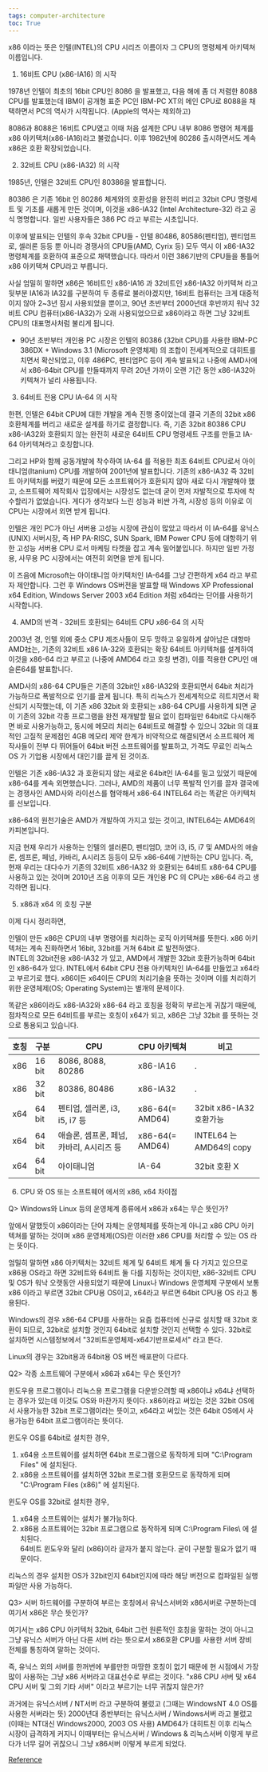 ```yaml
---
tags: computer-architecture
toc: True
---
```


x86 이라는 뜻은 인텔(INTEL)의 CPU 시리즈 이름이자 그 CPU의 명령체계 아키텍쳐 이름입니다.


1. 16비트 CPU (x86-IA16) 의 시작

1978년 인텔이 최초의 16bit CPU인 8086 을 발표했고, 다음 해에 좀 더 저렴한 8088 CPU를 발표했는데 IBM이 공개형 표준 PC인 IBM-PC XT의 메인 CPU로 8088을 채택하면서 PC의 역사가 시작됩니다. (Apple의 역사는 제외하고)

8086과 8088은 16비트 CPU였고 이때 처음 설계한 CPU 내부 8086 명령어 체계를 x86 아키텍처(x86-IA16)라고 불렀습니다. 이후 1982년에 80286 출시하면서도 계속 x86은 호환 확장되었습니다.

2. 32비트 CPU (x86-IA32) 의 시작

1985년, 인텔은 32비트 CPU인 80386을 발표합니다.

80386 은 기존 16bit 인 80286 체계와의 호환성을 완전히 버리고 32bit CPU 명령세트 및 기초를 새롭게 만든 것이며, ​이것을 x86-IA32 (Intel Architecture-32) 라고 공식 명명합니다. 일반 사용자들은 386 PC 라고 부르는 시초입니다.

이후에 발표되는 인텔의 후속 32bit CPU들 - 인텔 80486, 80586(펜티엄), 펜티엄프로, 셀러론 등등 뿐 아니라 경쟁사의 CPU들(AMD, Cyrix 등) 모두 역시 이 x86-IA32 명령체계를 호환하여 표준으로 채택했습니다.
따라서 이런 386기반의 CPU들을 통틀어 x86 아키텍쳐 CPU라고 부릅니다.

사실 엄밀히 말하면 x86은 16비트인 x86-IA16 과 32비트인 x86-IA32 아키텍쳐 라고 뒷부분 IA16과 IA32를 구분하여 두 종류로 불러야겠지만,
16비트 컴퓨터는 크게 대중적이지 않아 2~3년 잠시 사용되었을 뿐이고, 90년 초반부터 2000년대 후반까지 워낙 32비트 CPU 컴퓨터(x86-IA32)가 오래 사용되었으므로 x86이라고 하면 그냥 32비트 CPU의 대표명사처럼 불리게 됩니다.
* 90년 초반부터 개인용 PC 시장은 인텔의 80386 (32bit CPU)를 사용한 IBM-PC 386DX  +  Windows 3.1 (Microsoft 운영체제) 의 조합이 전세계적으로 대히트를 치면서 확산되었고, 이후 486PC, 펜티엄PC 등이 계속 발표되고 나중에 AMD사에서 x86-64bit CPU를 만들때까지 무려 20년 가까이 오랜 기간 동안 x86-IA32아키텍쳐가 널리 사용됩니다.

3. 64비트 전용 CPU IA-64 의 시작

한편, 인텔은 64bit CPU에 대한 개발을 계속 진행 중이었는데 결국 기존의 32bit x86 호환체계를 버리고 새로운 설계를 하기로 결정합니다. 즉, 기존 32bit 80386 CPU x86-IA32와 호환되지 않는 완전히 새로운 64비트 CPU 명령세트 구조를 만들고 IA-64 아키텍쳐라고 호칭합니다. 

그리고 HP와 함께 공동개발에 착수하여 IA-64 를 적용한 최초 64비트 CPU로서 아이태니엄(Itanium) CPU를 개발하여 2001년에 발표합니다.
기존의 x86-IA32 즉 32비트 아키텍처를 버렸기 때문에 모든 소프트웨어가 호환되지 않아 새로 다시 개발해야 했고, 소프트웨어 제작회사 입장에서는 시장성도 없는데 굳이 먼저 자발적으로 투자에 착수할리가 없었습니다. 게다가 생각보다 느린 성능과 비싼 가격, 시장성 등의 이유로 이 CPU는 시장에서 외면 받게 됩니다.

인텔은 개인 PC가 아닌 서버용 고성능 시장에 관심이 많았고 따라서 ​이 IA-64를 유닉스(UNIX) 서버시장, 즉 HP PA-RISC, SUN Spark, IBM Power CPU 등에 대항하기 위한 고성능 서버용 CPU 로서 마케팅 타켓을 잡고 계속 밀어붙입니다. 하지만 일반 가정용, 사무용 PC 시장에서는 여전히 외면을 받게 됩니다.

이 즈음에 Microsoft는 아이태니엄 아키텍처인 IA-64를 그냥 간편하게 x64 라고 부르자 제안합니다. 그런 후 Windows OS버전을 발표할 때 Windows XP Professional x64 Edition, Windows Server 2003 x64 Edition 처럼 x64라는 단어를 사용하기 시작합니다.

4. AMD의 반격 - 32비트 호환되는 64비트 CPU x86-64 의 시작

2003년 경, 인텔 외에 중소 CPU 제조사들이 모두 망하고 유일하게 살아남은 대항마 AMD社는, 기존의 32비트 x86 IA-32와 호환되는 확장 64비트 아키텍쳐를 설계하여 이것을 x86-64 라고 부르고 (나중에 AMD64 라고 호칭 변경), 이를 적용한 CPU인 애슬론64를 발표합니다.

AMD사의 x86-64 CPU들은 기존의 32bit인 x86-IA32와 호환되면서 64bit 처리가 가능하므로 폭발적으로 인기를 끌게 됩니다. 
특히 리눅스가 전세계적으로 히트치면서 확산되기 시작했는데, 이 기존 x86 32bit 와 호환되는 x86-64 CPU를 사용하게 되면 굳이 기존의 32bit 각종 프로그램을 완전 재개발할 필요 없이 컴파일만 64bit로 다시해주면 바로 사용가능하고, 동시에 메모리 처리는 64비트로 해결할 수 있으니 32bit 의 대표적인 고질적 문제점인 4GB 메모리 제약 한계가 비약적으로 해결되면서 소프트웨어 제작사들이 전부 다 뛰어들어 64bit 버전 소프트웨어를 발표하고, 가격도 무료인 리눅스 OS 가 기업용 시장에서 대인기를 끌게 된 것이죠.

인텔은 기존 x86-IA32 과 호환되지 않는 새로운 64bit인 IA-64를 밀고 있었기 때문에 x86-64를 계속 외면했습니다. 
그러나, AMD의 제품이 너무 폭발적 인기를 끌자 결국에는 경쟁사인 AMD사와 라이선스를 협약해서 x86-64  INTEL64 라는 똑같은 아키텍처를 선보입니다.

x86-64의 원천기술은 AMD가 개발하여 가지고 있는 것이고, INTEL64는 AMD64의 카피본입니다.


지금 현재 우리가 사용하는 인텔의 셀러론D, 펜티엄D, 코어 i3, i5, i7 및 AMD사의 애슬론, 셈프론, 페넘, 카바리, A시리즈 등등이 모두 x86-64에 기반하는 CPU 입니다.
즉, 현재 우리는 대다수가 기존의 32비트 x86-IA32 와 호환되는 64비트 x86-64 CPU를 사용하고 있는 것이며
2010년 즈음 이후의 모든 개인용 PC 의 CPU는 x86-64 라고 생각하면 됩니다.


5. x86과 x64 의 호칭 구분

이제 다시 정리하면,

인텔이 만든 x86은 CPU의 내부 명령어를 처리하는 로직 아키텍쳐를 뜻한다.
x86 아키텍처는 계속 진화하면서 16bit, 32bit를 거쳐 64bit 로 발전하였다.  
INTEL의 32bit전용  x86-IA32 가 있고, AMD에서 개발한 32bit 호환가능하며 64bit인 x86-64가 있다.
INTEL에서 64bit CPU 전용 아키텍처인 IA-64를 만들었고 x64라고 부르기로 했다.
x86이든 x64이든 CPU의 처리기술을 뜻하는 것이며 이를 처리하기 위한 운영체제(OS; Operating System)는 별개의 문제이다.

똑같은 x86이라도 x86-IA32와 x86-64 라고 호칭을 정확히 부르는게 귀찮기 때문에,
점차적으로 모든 64비트를 부르는 호칭이 x64가 되고,  ​x86은 그냥 32bit 를 뜻하는 것으로 통용되고 있습니다.


| 호칭 | 구분 | CPU | CPU 아키텍쳐 | 비고 |
| --- | --- | --- | --- | --- |
|x86 | 16 bit | 8086, 8088, 80286 | x86-IA16 |.|
|x86 | 32 bit | 80386, 80486 | x86-IA32 | . | 
|x64 | 64 bit | 펜티엄, 셀러론, i3, i5, i7 등 |x86-64(= AMD64)| 32bit x86-IA32 호환가능|
|x64 | 64 bit | 애슬론, 셈프론, 페넘, 카바리, A시리즈 등 |x86-64(= AMD64)| INTEL64 는 AMD64의 copy|
|x64 | 64 bit | 아이태니엄 | IA-64 | 32bit 호환 X |


6. CPU 와 OS 또는 소프트웨어 에서의 x86, x64 차이점

Q> Windows와 Linux 등의 운영체계 종류에서 x86과 x64는 무슨 뜻인가?

앞에서 말했듯이 x86이라는 단어 자체는 운영체제를 뜻하는게 아니고 x86 CPU 아키텍쳐를 말하는 것이며 x86 운영체제(OS)란 이러한 x86 CPU를 처리할 수 있는 OS 라는 뜻이다.

엄밀히 말하면 x86 아키텍처는 32비트 체계 및 64비트 체계 둘 다 가지고 있으므로 x86용 OS라고 하면 32비트와 64비트 둘 다를 지칭하는 것이지만,  x86-32비트 CPU 및 OS가 워낙 오랫동안 사용되었기 때문에 Linux나 Windows 운영체제 구분에서 보통 x86 이라고 부르면 32bit CPU용 OS이고, x64라고 부르면 64bit CPU용 OS 라고 통용된다.

Windows의 경우 x86-64 CPU를 사용하는 요즘 컴퓨터에 신규로 설치할 때 32bit 호환이 되므로, 32bit로 설치할 것인지 64bit로 설치할 것인지 선택할 수 있다.
32bit로 설치하면 시스템정보에서 "32비트운영체제-x64기반프로세서" 라고 뜬다.

Linux의 경우는 32bit용과 64bit용 OS 버전 배포판이 다르다.

Q2> 각종 소프트웨어 구분에서 x86과 x64는 무슨 뜻인가?

윈도우용 프로그램이나 리눅스용 프로그램을 다운받으려할 때 x86이냐 x64냐 선택하는 경우가 있는데
이것도 OS와 마찬가지 뜻이다.
x86이라고 써있는 것은 32bit OS에서 사용가능한 32bit 프로그램이라는 뜻이고, x64라고 써있는 것은 64bit OS에서 사용가능한 64bit 프로그램이라는 뜻이다.

윈도우 OS를 64bit로 설치한 경우,
 1) x64용 소프트웨어를 설치하면 64bit 프로그램으로 동작하게 되며 "C:\Program Files\" 에 설치된다.
 2) x86용 소프트웨어를 설치하면 32bit 프로그램 호환모드로 동작하게 되며 
     "C:\Program Files (x86)\"  에 설치된다.

윈도우 OS를 32bit로 설치한 경우,
1) x64용 소프트웨어는 설치가 불가능하다.
  2) x86용 소프트웨어는 32bit 프로그램으로 동작하게 되며 C:\Program Files\  에 설치된다.  
     64비트 윈도우와 달리 (x86)이라 글자가 붙지 않는다. 굳이 구분할 필요가 없기 때문이다.

리눅스의 경우 설치한 OS가 32bit인지 64bit인지에 따라 해당 버전으로 컴파일된 실행파일만 사용 가능하다.



Q3> 서버 하드웨어를 구분하여 부르는 호칭에서 유닉스서버와 x86서버로 구분하는데 여기서 x86은 무슨 뜻인가?

여기서는 x86 CPU 아키텍처 32bit, 64bit 그런 원론적인 호칭을 말하는 것이 아니고
그냥 유닉스 서버가 아닌 다른 서버 라는 뜻으로서 x86호환 CPU를 사용한 서버 장비 전체를 통칭하여 말하는 것이다.

즉, 유닉스 외의 서버를 한꺼번에 부를만한 마땅한 호칭이 없기 때문에 현 시점에서 가장 많이 사용하는 그냥 x86 서버라고 대표선수로 부르는 것이다. 
"x86 CPU 서버 및 x64 CPU 서버 및 그외 기타 서버" 이라고 부르기는 너무 귀찮지 않은가?

과거에는 유닉스서버 / NT서버  라고 구분하여 불렀고 (그때는 WindowsNT 4.0 OS를 사용한 서버라는 뜻)
2000년대 중반부터는 유닉스서버 / Windows서버 라고 불렀고  (이때는 NT대신 Windows2000, 2003 OS 사용)
AMD64가 대히트친 이후 리눅스 시장이 급격하게 커지니 이때부터는 유닉스서버 / Windows & 리눅스서버  이렇게 부르다가 너무 길어 귀찮으니 그냥 x86서버 이렇게 부르게 되었다.

[Reference](https://m.blog.naver.com/PostView.nhn?blogId=mumasa&logNo=221049608979&proxyReferer=https:%2F%2Fwww.google.com%2F)
